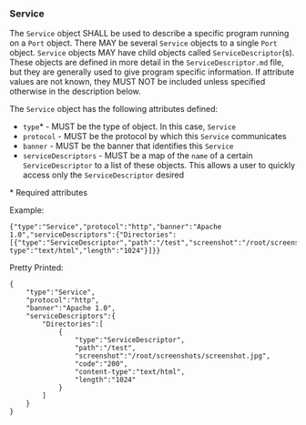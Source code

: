 ### Service
The ```Service``` object SHALL be used to describe a specific program running on a ```Port``` object. There MAY be several ```Service``` objects to a single ```Port``` object. ```Service``` objects MAY have child objects called ```ServiceDescriptor```(s). These objects are defined in more detail in the ```ServiceDescriptor.md``` file, but they are generally used to give program specific information. If attribute values are not known, they MUST NOT be included unless specified otherwise in the description below.  

The ```Service``` object has the following attributes defined:
* ```type```* - MUST be the type of object. In this case, ```Service```
* ```protocol``` - MUST be the protocol by which this ```Service``` communicates	
* ```banner``` - MUST be the banner that identifies this ```Service```
* ```serviceDescriptors``` - MUST be a map of the ```name``` of a certain ```ServiceDescriptor``` to a list of these objects. This allows a user to quickly access only the ```ServiceDescriptor``` desired

\* Required attributes

Example:
```
{"type":"Service","protocol":"http","banner":"Apache 1.0","serviceDescriptors":{"Directories":[{"type":"ServiceDescriptor","path":"/test","screenshot":"/root/screenshots/screenshot.jpg","code":"200","content-type":"text/html","length":"1024"}]}}
```

Pretty Printed:
```
{
	"type":"Service",
	"protocol":"http",
	"banner":"Apache 1.0",
	"serviceDescriptors":{
		"Directories":[
			{
				"type":"ServiceDescriptor",
				"path":"/test",
				"screenshot":"/root/screenshots/screenshot.jpg",
				"code":"200",
				"content-type":"text/html",
				"length":"1024"
			}
		]
	}
}
```